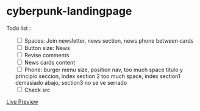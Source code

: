 # cyberpunk-landingpage


Todo list :
<ul style="list-style-type: none">
    <li><input type="checkbox"> Spaces: Join newsletter, news section, news phone between cards</li>
    <li><input type="checkbox"> Button size: News</li>
    <li><input type="checkbox"> Revise comments</li>
    <li><input type="checkbox"> News cards content</li>
    <li><input type="checkbox"> Phone: burger menu size, position nav, too much space titulo y principio seccion, index section 2 too much space, index section1 demasiado abajo, section3 no se ve serrado</li>
    <li><input type="checkbox"> Check src</li>
</ul>

[Live Preview](https://evirunurm.github.io/cyberpunk-landingpage/)
